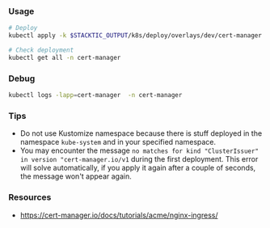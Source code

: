 ### Usage

```bash
# Deploy
kubectl apply -k $STACKTIC_OUTPUT/k8s/deploy/overlays/dev/cert-manager

# Check deployment
kubectl get all -n cert-manager
```

### Debug

```sh
kubectl logs -lapp=cert-manager  -n cert-manager
```

### Tips

* Do not use Kustomize namespace because there is stuff deployed in the namespace `kube-system` and in your specified namespace.
* You may encounter the message `no matches for kind "ClusterIssuer" in version "cert-manager.io/v1` during the first deployment. This error will solve automatically, if you apply it again after a couple of seconds, the message won't appear again.

### Resources

* https://cert-manager.io/docs/tutorials/acme/nginx-ingress/


